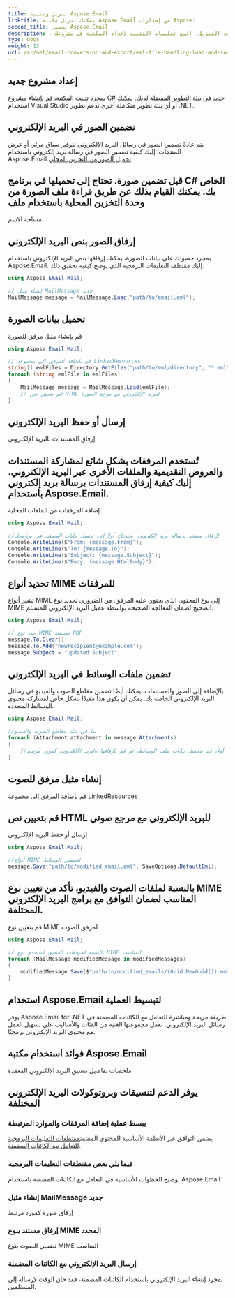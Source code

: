 ```yaml
---
title: تنزيل وتثبيت Aspose.Email
linktitle: يمكنك تنزيل مكتبة Aspose.Email من إصدارات Aspose:
second_title: تحميل Aspose.Email
description: . بعد التنزيل، اتبع تعليمات التثبيت لإعداد المكتبة في مشروعك.
type: docs
weight: 13
url: /ar/net/email-conversion-and-export/eml-file-handling-load-and-save-operations-in-csharp/
---
```


## إعداد مشروع جديد

بمجرد تثبيت المكتبة، قم بإنشاء مشروع C# جديد في بيئة التطوير المفضلة لديك. يمكنك استخدام Visual Studio أو أي بيئة تطوير متكاملة أخرى تدعم تطوير .NET.

## تضمين الصور في البريد الإلكتروني

يتم عادةً تضمين الصور في رسائل البريد الإلكتروني لتوفير سياق مرئي أو عرض المنتجات. إليك كيفية تضمين الصور في رسالة بريد إلكتروني باستخدام Aspose.Email.[تحميل الصور من التخزين المحلي](https://releases.aspose.com/email/net).

##  قبل تضمين صورة، تحتاج إلى تحميلها في برنامج C# الخاص بك. يمكنك القيام بذلك عن طريق قراءة ملف الصورة من وحدة التخزين المحلية باستخدام ملف

 مساحة الاسم.

## إرفاق الصور بنص البريد الإلكتروني

بمجرد حصولك على بيانات الصورة، يمكنك إرفاقها بنص البريد الإلكتروني باستخدام Aspose.Email. إليك مقتطف التعليمات البرمجية الذي يوضح كيفية تحقيق ذلك:

```csharp
using Aspose.Email.Mail;

// إنشاء مثيل MailMessage جديد
MailMessage message = MailMessage.Load("path/to/email.eml");
```

##  تحميل بيانات الصورة

 قم بإنشاء مثيل مرفق للصورة

```csharp
using Aspose.Email.Mail;

// قم بإضافة المرفق إلى مجموعة LinkedResources
string[] emlFiles = Directory.GetFiles("path/to/eml/directory", "*.eml");
foreach (string emlFile in emlFiles)
{
    MailMessage message = MailMessage.Load(emlFile);
    // قم بتعيين نص HTML للبريد الإلكتروني مع مرجع الصورة
}
```

##  إرسال أو حفظ البريد الإلكتروني

إرفاق المستندات بالبريد الإلكتروني

## تُستخدم المرفقات بشكل شائع لمشاركة المستندات والعروض التقديمية والملفات الأخرى عبر البريد الإلكتروني. إليك كيفية إرفاق المستندات برسالة بريد إلكتروني باستخدام Aspose.Email.

إضافة المرفقات من الملفات المحلية

```csharp
using Aspose.Email.Mail;

//لإرفاق مستند برسالة بريد إلكتروني، ستحتاج أولاً إلى تحميل بيانات المستند في برنامجك.
Console.WriteLine($"From: {message.From}");
Console.WriteLine($"To: {message.To}");
Console.WriteLine($"Subject: {message.Subject}");
Console.WriteLine($"Body: {message.HtmlBody}");
```

## تحديد أنواع MIME للمرفقات

تشير أنواع MIME إلى نوع المحتوى الذي يحتوي عليه المرفق. من الضروري تحديد نوع MIME الصحيح لضمان المعالجة الصحيحة بواسطة عميل البريد الإلكتروني للمستلم.

```csharp
using Aspose.Email.Mail;

// حدد نوع MIME لمستند PDF
message.To.Clear();
message.To.Add("newrecipient@example.com");
message.Subject = "Updated Subject";
```

## تضمين ملفات الوسائط في البريد الإلكتروني

بالإضافة إلى الصور والمستندات، يمكنك أيضًا تضمين مقاطع الصوت والفيديو في رسائل البريد الإلكتروني الخاصة بك. يمكن أن يكون هذا مفيدًا بشكل خاص لمشاركة محتوى الوسائط المتعددة.

```csharp
using Aspose.Email.Mail;

//بما في ذلك مقاطع الصوت والفيديو
foreach (Attachment attachment in message.Attachments)
{
    //لتضمين مقاطع صوت أو فيديو في بريدك الإلكتروني، ستتبع عملية مشابهة لتضمين الصور. أولاً، قم بتحميل بيانات ملف الوسائط، ثم قم بإرفاقها بالبريد الإلكتروني كمورد مرتبط.
}
```

##  إنشاء مثيل مرفق للصوت

 قم بإضافة المرفق إلى مجموعة LinkedResources

##  قم بتعيين نص HTML للبريد الإلكتروني مع مرجع صوتي

 إرسال أو حفظ البريد الإلكتروني

```csharp
using Aspose.Email.Mail;

//أنواع MIME لتضمين الوسائط
message.Save("path/to/modified_email.eml", SaveOptions.DefaultEml);
```

## بالنسبة لملفات الصوت والفيديو، تأكد من تعيين نوع MIME المناسب لضمان التوافق مع برامج البريد الإلكتروني المختلفة.

 قم بتعيين نوع MIME لمرفق الصوت

```csharp
using Aspose.Email.Mail;

// بالنسبة لمرفقات الفيديو، استخدم نوع MIME المناسب
foreach (MailMessage modifiedMessage in modifiedMessages)
{
    modifiedMessage.Save($"path/to/modified_emails/{Guid.NewGuid()}.eml", SaveOptions.DefaultEml);
}
```

## استخدام Aspose.Email لتبسيط العملية

يوفر Aspose.Email for .NET طريقة مريحة ومباشرة للتعامل مع الكائنات المضمنة في رسائل البريد الإلكتروني. تعمل مجموعتها الغنية من الفئات والأساليب على تسهيل العمل مع محتوى البريد الإلكتروني برمجيًا.

## فوائد استخدام مكتبة Aspose.Email

ملخصات تفاصيل تنسيق البريد الإلكتروني المعقدة

## يوفر الدعم لتنسيقات وبروتوكولات البريد الإلكتروني المختلفة

### يبسط عملية إضافة المرفقات والموارد المرتبطة

يضمن التوافق عبر الأنظمة الأساسية للمحتوى المضمن[مقتطفات التعليمات البرمجية للتعامل مع الكائنات المضمنة](https://releases.aspose.com/email/net).

### فيما يلي بعض مقتطفات التعليمات البرمجية

توضيح الخطوات الأساسية في التعامل مع الكائنات المضمنة باستخدام Aspose.Email:

###  إنشاء مثيل MailMessage جديد

 إرفاق صورة كمورد مرتبط

###  إرفاق مستند بنوع MIME المحدد

 تضمين الصوت بنوع MIME المناسب

### إرسال البريد الإلكتروني مع الكائنات المضمنة

بمجرد إنشاء البريد الإلكتروني باستخدام الكائنات المضمنة، فقد حان الوقت لإرساله إلى المستلمين.